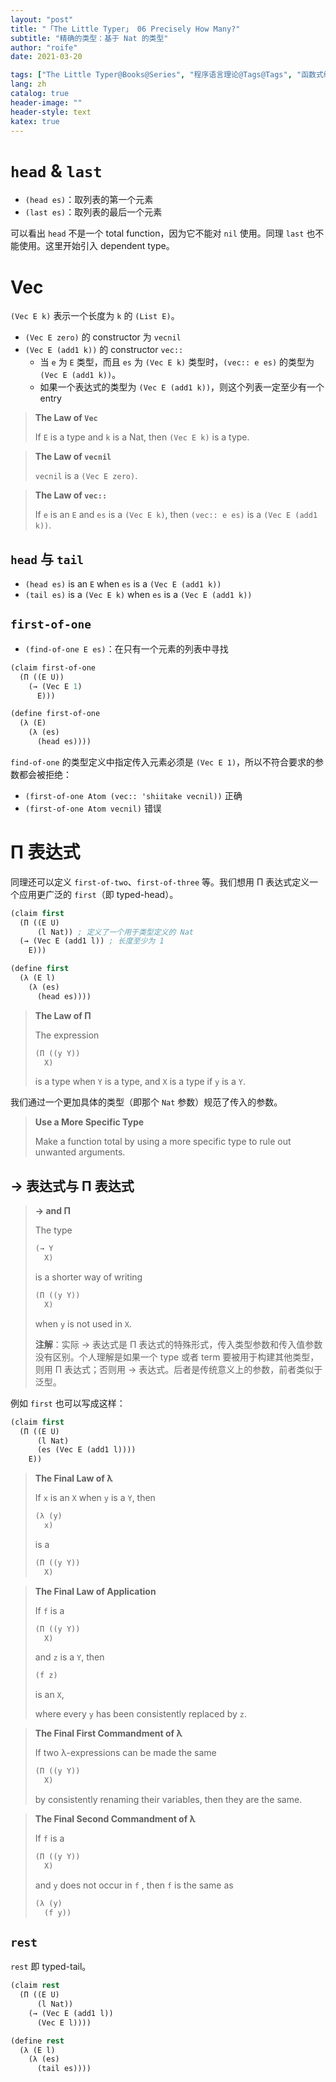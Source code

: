 ```yaml
---
layout: "post"
title: "「The Little Typer」 06 Precisely How Many?"
subtitle: "精确的类型：基于 Nat 的类型"
author: "roife"
date: 2021-03-20

tags: ["The Little Typer@Books@Series", "程序语言理论@Tags@Tags", "函数式编程@Tags@Tags", "Dependent Type@Tags@Tags", "形式化验证@Tags@Tags", "Dan Friedman@Series@Series", "Pie@Languages@Tags", "类型系统@Tags@Tags"]
lang: zh
catalog: true
header-image: ""
header-style: text
katex: true
---
```


# `head` & `last`

- `(head es)`：取列表的第一个元素
- `(last es)`：取列表的最后一个元素

可以看出 `head` 不是一个 total function，因为它不能对 `nil` 使用。同理 `last` 也不能使用。这里开始引入 dependent type。

# Vec

`(Vec E k)` 表示一个长度为 `k` 的 `(List E)`。
- `(Vec E zero)` 的 constructor 为 `vecnil`
- `(Vec E (add1 k))` 的 constructor `vec::`
  - 当 `e` 为 `E` 类型，而且 `es` 为 `(Vec E k)` 类型时，`(vec:: e es)` 的类型为 `(Vec E (add1 k))`。
  - 如果一个表达式的类型为 `(Vec E (add1 k))`，则这个列表一定至少有一个 entry

> **The Law of `Vec`**
>
> If `E` is a type and `k` is a Nat,
> then `(Vec E k)` is a type.

> **The Law of `vecnil`**
>
> `vecnil` is a `(Vec E zero)`.

> **The Law of `vec::`**
>
> If `e` is an `E` and `es` is a `(Vec E k)`,
> then `(vec:: e es)` is a `(Vec E (add1 k))`.

## `head` 与 `tail`

- `(head es)` is an `E` when `es` is a `(Vec E (add1 k))`
- `(tail es)` is a `(Vec E k)` when `es` is a `(Vec E (add1 k))`

## `first-of-one`

- `(find-of-one E es)`：在只有一个元素的列表中寻找

```lisp
(claim first-of-one
  (Π ((E U))
    (→ (Vec E 1)
      E)))

(define first-of-one
  (λ (E)
    (λ (es)
      (head es))))
```

`find-of-one` 的类型定义中指定传入元素必须是 `(Vec E 1)`，所以不符合要求的参数都会被拒绝：
- `(first-of-one Atom (vec:: 'shiitake vecnil))` 正确
- `(first-of-one Atom vecnil)` 错误

# Π 表达式

同理还可以定义 `first-of-two`、`first-of-three` 等。我们想用 Π 表达式定义一个应用更广泛的 `first`（即 typed-head）。

```lisp
(claim first
  (Π ((E U)
      (l Nat)) ; 定义了一个用于类型定义的 Nat
  (→ (Vec E (add1 l)) ; 长度至少为 1
    E)))

(define first
  (λ (E l)
    (λ (es)
      (head es))))
```

> **The Law of Π**
>
> The expression
>
> ```lisp
> (Π ((y Y))
>   X)
> ```
>
> is a type when `Y` is a type, and `X` is a type if `y` is a `Y`.

我们通过一个更加具体的类型（即那个 `Nat` 参数）规范了传入的参数。

> **Use a More Specific Type**
>
> Make a function total by using a more specific type to rule out unwanted arguments.

## → 表达式与 Π 表达式

> **→ and Π**
>
> The type
>
> ```java
> (→ Y
>   X)
> ```
>
> is a shorter way of writing
>
> ```java
> (Π ((y Y))
>   X)
> ```
>
> when `y` is not used in `X`.
>
> **注解**：实际 → 表达式是 Π 表达式的特殊形式，传入类型参数和传入值参数没有区别。个人理解是如果一个 type 或者 term 要被用于构建其他类型，则用 Π 表达式；否则用 → 表达式。后者是传统意义上的参数，前者类似于泛型。

例如 `first` 也可以写成这样：

```lisp
(claim first
  (Π ((E U)
      (l Nat)
      (es (Vec E (add1 l))))
    E))
```

> **The Final Law of λ**
>
> If `x` is an `X` when `y` is a `Y`, then
>
> ```lisp
> (λ (y)
>   x)
> ```
>
> is a
>
> ```lisp
> (Π ((y Y))
>   X)
> ```

> **The Final Law of Application**
>
> If `f` is a
>
> ```lisp
> (Π ((y Y))
>   X)
> ```
>
> and `z` is a `Y`, then
>
> ```lisp
> (f z)
> ```
>
> is an `X`,
>
> where every `y` has been consistently replaced by `z`.

> **The Final First Commandment of λ**
>
> If two λ-expressions can be made the same
>
> ```lisp
> (Π ((y Y))
>   X)
> ```
>
> by consistently renaming their variables, then they are the same.

> **The Final Second Commandment of λ**
>
> If `f` is a
>
> ```lisp
> (Π ((y Y))
>   X)
> ```
> and `y` does not occur in `f` , then `f` is the same as
>
> ```lisp
> (λ (y)
>   (f y))
> ```

## `rest`

`rest` 即 typed-tail。

```lisp
(claim rest
  (Π ((E U)
      (l Nat))
    (→ (Vec E (add1 l))
      (Vec E l))))

(define rest
  (λ (E l)
    (λ (es)
      (tail es))))
```
